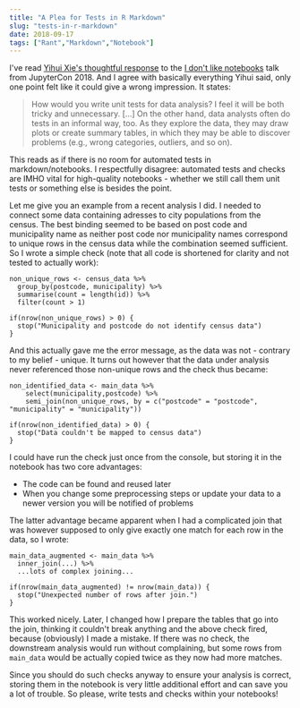 ```yaml
---
title: "A Plea for Tests in R Markdown"
slug: "tests-in-r-markdown"
date: 2018-09-17
tags: ["Rant","Markdown","Notebook"]
---
```


I've read [Yihui Xie's thoughtful response](https://yihui.name/en/2018/09/notebook-war/) to the [I don't like notebooks](https://docs.google.com/presentation/d/1n2RlMdmv1p25Xy5thJUhkKGvjtV-dkAIsUXP-AL4ffI/preview#slide=id.g362da58057_0_1) talk from JupyterCon 2018. And I agree with basically everything Yihui said, only one point felt like it could give a wrong impression. It states:

> How would you write unit tests for data analysis? I feel it will be both tricky and unnecessary.
[...]
 On the other hand, data analysts often do tests in an informal way, too. As they explore the data, they may draw plots or create summary tables, in which they may be able to discover problems (e.g., wrong categories, outliers, and so on). 

This reads as if there is no room for automated tests in markdown/notebooks. I respectfully disagree: automated tests and checks are IMHO vital for high-quality notebooks - whether we still call them unit tests or something else is besides the point. 

Let me give you an example from a recent analysis I did. I needed to connect some data containing adresses to city populations from the census. The best binding seemed to be based on post code and municipality name as neither post code nor municipality names correspond to unique rows in the census data while the combination seemed sufficient. So I wrote a simple check (note that all code is shortened for clarity and not tested to actually work):

```
non_unique_rows <- census_data %>% 
  group_by(postcode, municipality) %>% 
  summarise(count = length(id)) %>%
  filter(count > 1)
  
if(nrow(non_unique_rows) > 0) {
  stop("Municipality and postcode do not identify census data")
}
```

And this actually gave me the error message, as the data was not - contrary to my belief - unique. It turns out however that the data under analysis never referenced those non-unique rows and the check thus became:

```
non_identified_data <- main_data %>%
    select(municipality,postcode) %>%
    semi_join(non_unique_rows, by = c("postcode" = "postcode", "municipality" = "municipality"))
    
if(nrow(non_identified_data) > 0) {
  stop("Data couldn't be mapped to census data")
}
```

I could have run the check just once from the console, but storing it in the notebook has two core advantages:

* The code can be found and reused later
* When you change some preprocessing steps or update your data to a newer version you will be notified of problems

The latter advantage became apparent when I had a complicated join that was however supposed to only give exactly one match for each row in the data, so I wrote:

```
main_data_augmented <- main_data %>% 
  inner_join(...) %>%
  ...lots of complex joining...
  
if(nrow(main_data_augmented) != nrow(main_data)) {
  stop("Unexpected number of rows after join.")
}
```

This worked nicely. Later, I changed how I prepare the tables that go into the join, thinking it couldn't break anything and the above check fired, because (obviously) I made a mistake. If there was no check, the downstream analysis would run without complaining, but some rows from `main_data` would be actually copied twice as they now had more matches.

Since you should do such checks anyway to ensure your analysis is correct, storing them in the notebook is very little additional effort and can save you a lot of trouble. So please, write tests and checks within your notebooks!
